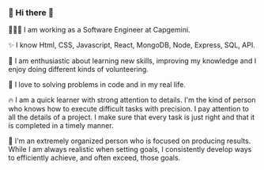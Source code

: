 ### 🌼  Hi there 🌼


👩🏼‍💻  I am working as a Software Engineer at Capgemini. 

✨  I know Html, CSS, Javascript, React, MongoDB, Node, Express, SQL, API.

🥰  I am enthusiastic about learning new skills, improving my knowledge and I enjoy doing different kinds of volunteering.

🐛  I love to solving problems in code and in my real life.

🔥  I am a quick learner with strong attention to details.
    I'm the kind of person who knows how to execute difficult tasks with precision. 
    I pay attention to all the details of a project. 
    I make sure that every task is just right and that it is completed in a timely manner.

🏹  I'm an extremely organized person who is focused on producing results.
    While I am always realistic when setting goals, I consistently develop ways to efficiently achieve, and often exceed, those goals.

<!--
**ellietms/ellietms** is a ✨ _special_ ✨ repository because its `README.md` (this file) appears on your GitHub profile.

Here are some ideas to get you started:

- 🔭 I’m currently working on ...
- 🌱 I’m currently learning ...
- 👯 I’m looking to collaborate on ...
- 🤔 I’m looking for help with ...
- 💬 Ask me about ...
- 📫 How to reach me: ...
- 😄 Pronouns: ...
- ⚡ Fun fact: ...
-->
